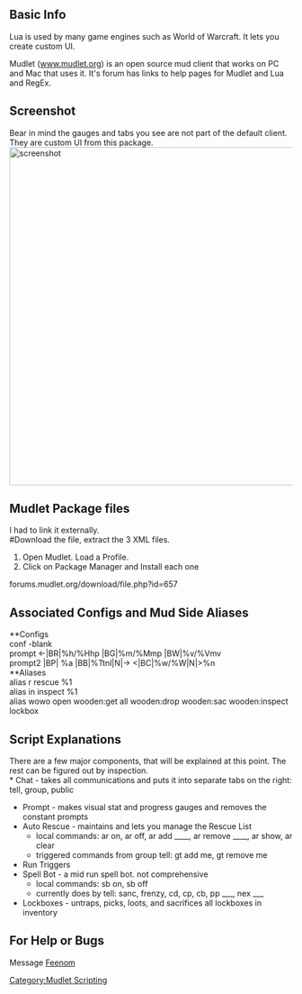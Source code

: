 ## Basic Info

Lua is used by many game engines such as World of Warcraft. It lets you
create custom UI.

Mudlet (www.mudlet.org) is an open source mud client that works on PC
and Mac that uses it. It's forum has links to help pages for Mudlet and
Lua and RegEx.

## Screenshot

Bear in mind the gauges and tabs you see are not part of the default
client. They are custom UI from this package.  
<img src="Avatar_Mudlet_Feenom_Screenshot.png" title="screenshot"
width="600" alt="screenshot" />  

## Mudlet Package files

I had to link it externally.  
\#Download the file, extract the 3 XML files.

1.  Open Mudlet. Load a Profile.
2.  Click on Package Manager and Install each one

  
forums.mudlet.org/download/file.php?id=657

## Associated Configs and Mud Side Aliases

**Configs  
conf -blank  
prompt \<-\|BR\|%h/%Hhp \|BG\|%m/%Mmp \|BW\|%v/%Vmv  
prompt2 \|BP\| %a \|BB\|%Ttnl\|N\|-\> \<\|BC\|%w/%W\|N\|\>%n  
**Aliases  
alias r rescue %1  
alias in inspect %1  
alias wowo open wooden:get all wooden:drop wooden:sac wooden:inspect
lockbox  

## Script Explanations

There are a few major components, that will be explained at this point.
The rest can be figured out by inspection.  
\* Chat - takes all communications and puts it into separate tabs on the
right: tell, group, public

-   Prompt - makes visual stat and progress gauges and removes the
    constant prompts
-   Auto Rescue - maintains and lets you manage the Rescue List
    -   local commands: ar on, ar off, ar add \_\_\_\_, ar remove
        \_\_\_\_, ar show, ar clear
    -   triggered commands from group tell: gt add me, gt remove me
-   Run Triggers
-   Spell Bot - a mid run spell bot. not comprehensive
    -   local commands: sb on, sb off
    -   currently does by tell: sanc, frenzy, cd, cp, cb, pp \_\_\_, nex
        \_\_\_
-   Lockboxes - untraps, picks, loots, and sacrifices all lockboxes in
    inventory

## For Help or Bugs

Message [Feenom](User:Feenom "wikilink")

[Category:Mudlet Scripting](Category:Mudlet_Scripting "wikilink")
